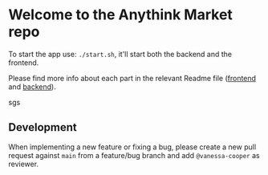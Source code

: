 # Welcome to the Anythink Market repo

To start the app use: `./start.sh`, it'll start both the backend and the frontend.

Please find more info about each part in the relevant Readme file ([frontend](frontend/readme.md) and [backend](backend/README.md)).

sgs

## Development

When implementing a new feature or fixing a bug, please create a new pull request against `main` from a feature/bug branch and add `@vanessa-cooper` as reviewer.

